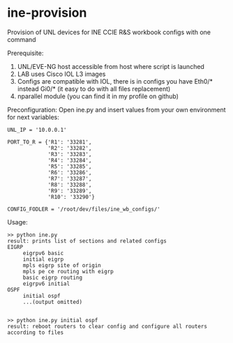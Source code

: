 # ine-provision
Provision of UNL devices for INE CCIE R&S workbook configs with one command

Prerequisite:
1) UNL/EVE-NG host accessible from host where script is launched
2) LAB uses Cisco IOL L3 images
3) Configs are compatible with IOL, there is in configs you have Eth0/* instead Gi0/* (it easy to do with all files replacement)
4) nparallel module (you can find it in my profile on github) 

Preconfiguration:
Open ine.py and insert values from your own environment for next variables:

    UNL_IP = '10.0.0.1'

    PORT_TO_R = {'R1': '33281',
                 'R2': '33282',
                 'R3': '33283',
                 'R4': '33284',
                 'R5': '33285',
                 'R6': '33286',
                 'R7': '33287',
                 'R8': '33288',
                 'R9': '33289',
                 'R10': '33290'}

    CONFIG_FODLER = '/root/dev/files/ine_wb_configs/'

Usage:

    >> python ine.py
    result: prints list of sections and related configs
    EIGRP
         eigrpv6 basic
         initial eigrp
         mpls eigrp site of origin
         mpls pe ce routing with eigrp
         basic eigrp routing
         eigrpv6 initial
    OSPF
         initial ospf
         ...(output omitted)
         
         
    >> python ine.py initial ospf
    result: reboot routers to clear config and configure all routers according to files
